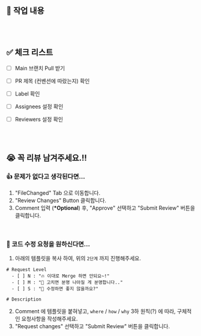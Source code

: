 ## 🎯 작업 내용

<!-- [여기서부터 주석]

👋🏼 이 주석 영역 아래, "작업 내용" 항목 을 다음과 같은 형식으로 작성해주세요. (이미지/동영상을 추가하면 엄청 좋습니다. 👍)

형식)
- [commit 이름](commit url)
  - 이 commit 에서는 이러이러한 작업을 했습니다.
  - 이러이러한 내용을 꼭 숙지해주세요.

- [commit 이름](commit url)
  - 이 commit 에서는 이러이러한 작업을 했습니다.
  - 이러이러한 내용을 꼭 숙지해주세요.

[여기까지 주석] -->






<br/>
<br/>






## ✅ 체크 리스트

<!-- [여기서부터 주석]

👋🏼 이 주석 영역 아래, checklist 꼭 확인하고 표식을 남겨주세요.

체크하는 방법)
"[" 랑 "]" 사이에 공백없이 x 표시해주기!!!

올바른 예)
[x] 

잘못된 예)
[ x]
[x ]
[ x ]

[여기까지 주석] -->

- [ ] Main 브랜치 Pull 받기
- [ ] PR 제목 (컨벤션에 따랐는지) 확인 
- [ ] Label 확인
- [ ] Assignees 설정 확인
- [ ] Reviewers 설정 확인






<br/>
<br/>






## 😭 꼭 리뷰 남겨주세요.!! 

### 👍 문제가 없다고 생각된다면...
1. "FileChanged" Tab 으로 이동합니다.
2. "Review Changes" Button 클릭합니다.
3. Comment 입력 (__*Optional__) 후, "Approve" 선택하고 "Submit Review" 버튼을 클릭합니다.

<br/>

### 🙏 코드 수정 요청을 원하신다면...
1. 아래의 템플릿을 복사 하여, 위의 `2단계` 까지 진행해주세요.
```text
# Request Level
  - [ ] N : "🔥 이대로 Merge 하면 안되요~!" 
  - [ ] M : "🥹 고치면 분명 나아질 게 분명합니다.."
  - [ ] S : "🤷 수정하면 좋지 않을까요?"

# Description

```
2. Comment 에 템플릿을 붙혀넣고, `where` / `how` / `why` 3하 원칙(?) 에 따라, 구체적인 요청사항을 작성해주세요.
3. "Request changes" 선택하고 "Submit Review" 버튼을 클릭합니다.

<br/>
<br/>
